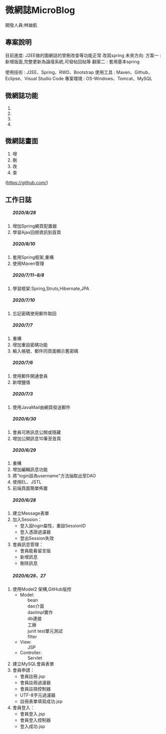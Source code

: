 # 微網誌MicroBlog 

開發人員:林廸凱

## 專案說明 ##
目前進度:
J2EE做的圍網誌的曾刪改查等功能正常
改寫spring
未來方向:
方案一 : 新增版面,完整更新為論壇系統,可發帖回帖等
翻案二 : 套用基本spring


使用技術 :
J2EE、Spring、RWD、Bootstrap
使用工具 : 
Maven、Github、Eclipse、Visual Studio Code
專案環境 : 
OS-Windows、Tomcat、MySQL


## 微網誌功能 ##
1.	
2.	
3.	
4.
## 微網誌畫面 ##

1.	增
2.	刪
3.	改
4.	查

(https://github.com/)


## 工作日誌 ##
<ol><h5>2020/8/28</h5>
	<li>增加Spring網頁配置器</li>
	<li>學習Ajax回撈資訊到首頁</li>
</ol>
<ol><h5>2020/8/10</h5>
		<li>套用Spring框架,重構</li>
		<li>使用Maven管理</li>
	</ol>
	<ol><h5>2020/7/11~8/8</h5>
		<li>學習框架:Spring,Struts,Hibernate,JPA</li>
	</ol>
	<ol><h5>2020/7/10</h5>
		<li>忘記密碼使用郵件取回</li>
	</ol>
	<ol><h5>2020/7/7</h5>
		<li>重構</li>
		<li>增加重設密碼功能</li>
		<li>輸入帳號、郵件同頁面顯示舊密碼</li>
	</ol>
	<ol><h5>2020/7/6</h5>
		<li>使用郵件開通會員</li>
		<li>新增鹽值</li>
	</ol>
	<ol><h5>2020/7/3</h5>
		<li>使用JavaMail由網頁發送郵件</li>
	</ol>
	<ol><h5>2020/6/30</h5>
		<li>會員可將訊息公開或隱藏</li>
		<li>增加公開訊息10筆至首頁</li>
	</ol>
	<ol><h5>2020/6/29</h5>
		<li>重構</li>
		<li>增加編輯訊息功能</li>
		<li>將"login設為username"方法抽取出至DAO</li>
		<li>使用EL、JSTL</li>
		<li>前端頁面簡單佈置</li>
	</ol>
	<ol><h5>2020/6/28</h5>
		<li>建立Message表單</li>
		<li>加入Session：
			<ul>
				<li>登入設login屬性，重設SessionID</li>
				<li>登入憑證過濾器</li>
				<li>登出Session失效</li>
			</ul>
		</li>
				<li>會員訊息管理：
			<ul>
				<li>會員能看留言版</li>
				<li>新增訊息</li>
				<li>刪除訊息</li>		
			</ul>
		</li>
	</ol>
	<ol><h5>2020/6/26、27</h5>
		<li>使用Model2 架構,GitHub版控
			<ul>
				<li>Model:
					<ul>bean</ul>
					<ul>dao介面</ul>
					<ul>daoImpl實作</ul>
					<ul>db連接</ul>
					<ul>工廠</ul>
					<ul>junit test單元測試</ul>
					<ul>filter</ul>
				</li>
				<li>View:
					<ul>JSP</ul>
				</li>
				<li>Controller:
					<ul>Servlet</ul>
				</li>
			</ul>
		</li>
		<li>建立MySQL會員表單</li>
		<li>會員申請：
			<ul>
				<li>會員註冊.jsp</li>
				<li>會員註冊過濾器</li>
				<li>會員註冊控制器</li>
				<li>UTF-8字元過濾器</li>
				<li>註冊表單填寫成功.jsp</li>
			</ul>
		</li>
				<li>會員登入：
			<ul>
				<li>會員登入.jsp</li>
				<li>會員登入控制器</li>		
				<li>登入成功.jsp</li>
			</ul>
		</li>
	</ol>
	